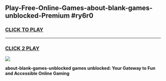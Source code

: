 
## Play-Free-Online-Games-about-blank-games-unblocked-Premium #ry6r0
<h3>
<a href="https://premium.freeplayer.one?title=about-blank-games-unblocked&ref=8M">CLICK TO PLAY</a></h3>
<hr>

<h3>
<a href="https://premium.freeplayer.one?title=about-blank-games-unblocked&ref=8M">CLICK 2 PLAY</a>
  
</h3>

<a href="https://premium.freeplayer.one?title=about-blank-games-unblocked&ref=8M"><img src="https://clearcache.store/games.png"></a>


**about-blank-games-unblocked games unblocked: Your Gateway to Fun and Accessible Online Gaming**
